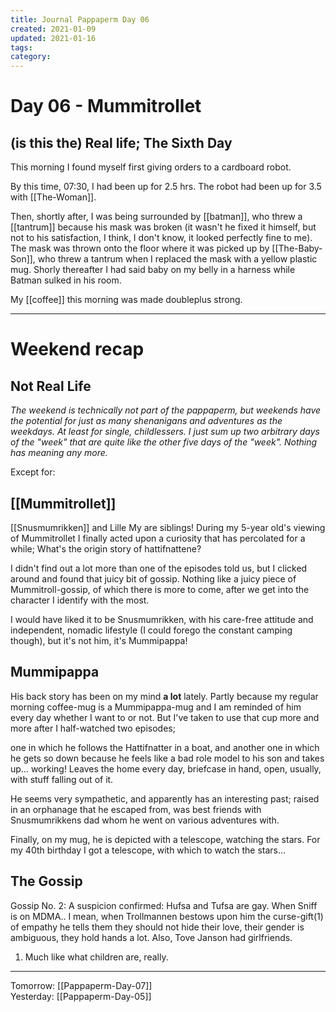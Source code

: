 ```yaml
---
title: Journal Pappaperm Day 06
created: 2021-01-09
updated: 2021-01-16
tags:
category:
---
```


# Day 06 - Mummitrollet
## (is this the) Real life; The Sixth Day
This morning I found myself first giving orders to a cardboard robot.  

By this time, 07:30, I had been up for 2.5 hrs. The robot had been up for 3.5 with [[The-Woman]]. 

Then, shortly after, I was being surrounded by [[batman]], who threw a [[tantrum]] because his mask was broken (it wasn't he fixed it himself, but not to his satisfaction, I think, I don't know, it looked perfectly fine to me). The mask was thrown onto the floor where it was picked up by [[The-Baby-Son]], who threw a tantrum when I replaced the mask with a yellow plastic mug. Shorly thereafter I had said baby on my belly in a harness while Batman sulked in his room.

My [[coffee]] this morning was made doubleplus strong.

---

# Weekend recap
## Not Real Life
*The weekend is technically not part of the pappaperm, but weekends have the potential for just as many shenanigans and adventures as the weekdays. At least for single, childlessers. I just sum up two arbitrary days of the "week" that are quite like the other five days of the "week". Nothing has meaning any more.*

Except for:

## [[Mummitrollet]]
[[Snusmumrikken]] and Lille My are siblings! During my 5-year old's viewing of Mummitrollet I finally acted upon a curiosity that has percolated for a while; What's the origin story of hattifnattene?

I didn't find out a lot more than one of the episodes told us, but I clicked around and found that juicy bit of gossip. Nothing like a juicy piece of Mummitroll-gossip, of which there is more to come, after we get into the character I identify with the most.

I would have liked it to be Snusmumrikken, with his care-free attitude and independent, nomadic lifestyle (I could forego the constant camping though), but it's not him, it's Mummipappa!

## Mummipappa
His back story has been on my mind **a lot** lately. Partly because my regular morning coffee-mug is a Mummipappa-mug and I am reminded of him every day whether I want to or not. But I've taken to use that cup more and more after I half-watched two episodes; 

one in which he follows the Hattifnatter in a boat, and another one in which he gets so down because he feels like a bad role model to his son and takes up… working! Leaves the home every day, briefcase in hand, open, usually, with stuff falling out of it.

He seems very sympathetic, and apparently has an interesting past; raised in an orphanage that he escaped from, was best friends with Snusmumrikkens dad whom he went on various adventures with. 

Finally, on my mug, he is depicted with a telescope, watching the stars. For my 40th birthday I got a telescope, with which to watch the stars…

## The Gossip
Gossip No. 2: A suspicion confirmed: Hufsa and Tufsa are gay. When Sniff is on MDMA.. I mean, when Trollmannen bestows upon him the curse-gift(1) of empathy he tells them they should not hide their love, their gender is ambiguous, they hold hands a lot. Also, Tove Janson had girlfriends.

1) Much like what children are, really.

---
 
 Tomorrow: [[Pappaperm-Day-07]]  
 Yesterday: [[Pappaperm-Day-05]]  